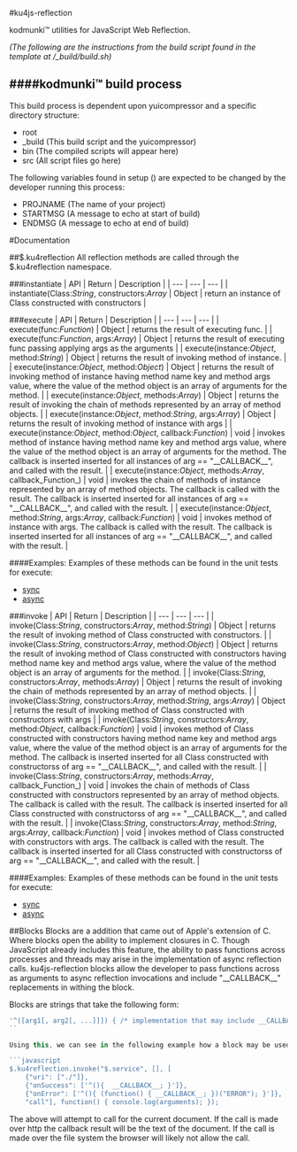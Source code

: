 #ku4js-reflection

kodmunki™ utilities for JavaScript Web Reflection.

*(The following are the instructions from the build script found in the template at /_build/build.sh)*

####kodmunki™ build process
---

This build process is dependent upon yuicompressor and a specific directory structure:

* root  
 * _build (This build script and the yuicompressor)
 * bin (The compiled scripts will appear here)
 * src (All script files go here)

The following variables found in setup () are
expected to be changed by the developer running
this process:

* PROJNAME (The name of your project)
* STARTMSG (A message to echo at start of build)
* ENDMSG (A message to echo at end of build)

#Documentation

##$.ku4reflection
All reflection methods are called through the $.ku4reflection namespace.

###instantiate
| API | Return | Description |
| --- | --- | --- |
| instantiate(Class:_String_, constructors:_Array_ | Object | return an instance of Class constructed with constructors |

###execute
| API | Return | Description |
| --- | --- | --- |
| execute(func:_Function_) | Object | returns the result of executing func.  |
| execute(func:_Function_, args:_Array_) | Object | returns the result of executing func passing applying args as the arguments |
| execute(instance:_Object_, method:_String_) | Object | returns the result of invoking method of instance. |
| execute(instance:_Object_, method:_Object_) | Object | returns the result of invoking method of instance having method name key and method args value, where the value of the method object is an array of arguments for the method. |
| execute(instance:_Object_, methods:_Array_) | Object | returns the result of invoking the chain of methods represented by an array of method objects. |
| execute(instance:_Object_, method:_String_, args:_Array_) | Object | returns the result of invoking method of instance with args |
| execute(instance:_Object_, method:_Object_, callback:_Function_) | void | invokes method of instance having method name key and method args value, where the value of the method object is an array of arguments for the method. The callback is inserted inserted for all instances of arg == "\_\_CALLBACK\_\_", and called with the result. |
| execute(instance:_Object_, methods:_Array_, callback_Function_) | void | invokes the chain of methods of instance represented by an array of method objects. The callback is called with the result. The callback is inserted inserted for all instances of arg == "\_\_CALLBACK\_\_", and called with the result. |
| execute(instance:_Object_, method:_String_, args:_Array_, callback:_Function_) | void | invokes method of instance with args. The callback is called with the result. The callback is inserted inserted for all instances of arg == "\_\_CALLBACK\_\_", and called with the result. |

####Examples:
Examples of these methods can be found in the unit tests for execute:
* [sync](https://github.com/kodmunki/ku4js-reflection/tree/master/tests/src/instance/sync)
* [async](https://github.com/kodmunki/ku4js-reflection/tree/master/tests/src/instance/async)

###invoke
| API | Return | Description |
| --- | --- | --- |
| invoke(Class:_String_, constructors:_Array_, method:_String_) | Object | returns the result of invoking method of Class constructed with constructors. |
| invoke(Class:_String_, constructors:_Array_, method:_Object_) | Object | returns the result of invoking method of Class constructed with constructors having method name key and method args value, where the value of the method object is an array of arguments for the method. |
| invoke(Class:_String_, constructors:_Array_, methods:_Array_) | Object | returns the result of invoking the chain of methods represented by an array of method objects. |
| invoke(Class:_String_, constructors:_Array_, method:_String_, args:_Array_) | Object | returns the result of invoking method of Class constructed with constructors with args |
| invoke(Class:_String_, constructors:_Array_, method:_Object_, callback:_Function_) | void | invokes method of Class constructed with constructors having method name key and method args value, where the value of the method object is an array of arguments for the method. The callback is inserted inserted for all Class constructed with constructorss of arg == "\_\_CALLBACK\_\_", and called with the result. |
| invoke(Class:_String_, constructors:_Array_, methods:_Array_, callback_Function_) | void | invokes the chain of methods of Class constructed with constructors represented by an array of method objects. The callback is called with the result. The callback is inserted inserted for all Class constructed with constructorss of arg == "\_\_CALLBACK\_\_", and called with the result. |
| invoke(Class:_String_, constructors:_Array_, method:_String_, args:_Array_, callback:_Function_) | void | invokes method of Class constructed with constructors with args. The callback is called with the result. The callback is inserted inserted for all Class constructed with constructorss of arg == "\_\_CALLBACK\_\_", and called with the result. |

####Examples:
Examples of these methods can be found in the unit tests for execute:
* [sync](https://github.com/kodmunki/ku4js-reflection/tree/master/tests/src/class/sync)
* [async](https://github.com/kodmunki/ku4js-reflection/tree/master/tests/src/class/async)

##Blocks
Blocks are a addition that came out of Apple's extension of C. Where blocks open the ability to implement closures in C.
Though JavaScript already includes this feature, the ability to pass functions across processes and threads may arise in
the implementation of async reflection calls. ku4js-reflection blocks allow the developer to pass functions across as
arguments to async reflection invocations and include "\_\_CALLBACK\_\_" replacements in withing the block.

Blocks are strings that take the following form:
```javascript
'^([arg1[, arg2[, ...]]]) { /* implementation that may include __CALLBACK__ */ }'
``

Using this, we can see in the following example how a block may be used:

```javascript
$.ku4reflection.invoke("$.service", [], [
    {"uri": ["./"]},
    {"onSuccess": ['^(){  __CALLBACK__; }']},
    {"onError": ['^(){ (function() { __CALLBACK__; })("ERROR"); }']},
    "call"], function() { console.log(arguments); });
```

The above will attempt to call for the current document. If the call is made over http the callback result will be the
text of the document. If the call is made over the file system the browser will likely not allow the call.